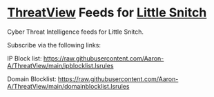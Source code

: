 # [ThreatView](https://threatview.io) Feeds for [Little Snitch](https://www.obdev.at/products/littlesnitch/index.html)
Cyber Threat Intelligence feeds for Little Snitch.

Subscribe via the following links: 

IP Block list: https://raw.githubusercontent.com/Aaron-A/ThreatView/main/ipblocklist.lsrules

Domain Blocklist: https://raw.githubusercontent.com/Aaron-A/ThreatView/main/domainblocklist.lsrules
